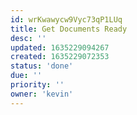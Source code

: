 ```yaml
---
id: wrKwawycw9Vyc73qP1LUq
title: Get Documents Ready
desc: ''
updated: 1635229094267
created: 1635229072353
status: 'done'
due: ''
priority: ''
owner: 'kevin'
---
```


